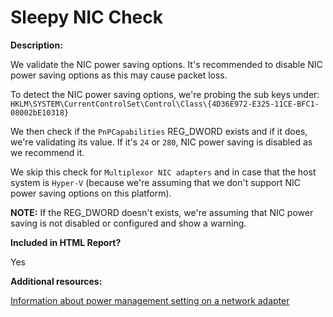 # Sleepy NIC Check

**Description:**

We validate the NIC power saving options. It's recommended to disable NIC power saving options as this may cause packet loss.

To detect the NIC power saving options, we're probing the sub keys under: `HKLM\SYSTEM\CurrentControlSet\Control\Class\{4D36E972-E325-11CE-BFC1-08002bE10318}`

We then check if the `PnPCapabilities` REG_DWORD exists and if it does, we're validating its value. If it's `24` or `280`, NIC power saving is disabled as we recommend it.

We skip this check for `Multiplexor NIC adapters` and in case that the host system is `Hyper-V` (because we're assuming that we don't support NIC power saving options on this platform).

**NOTE:** If the REG_DWORD doesn't exists, we're assuming that NIC power saving is not disabled or configured and show a warning.

**Included in HTML Report?**

Yes

**Additional resources:**

[Information about power management setting on a network adapter](https://support.microsoft.com/kb/2740020)

